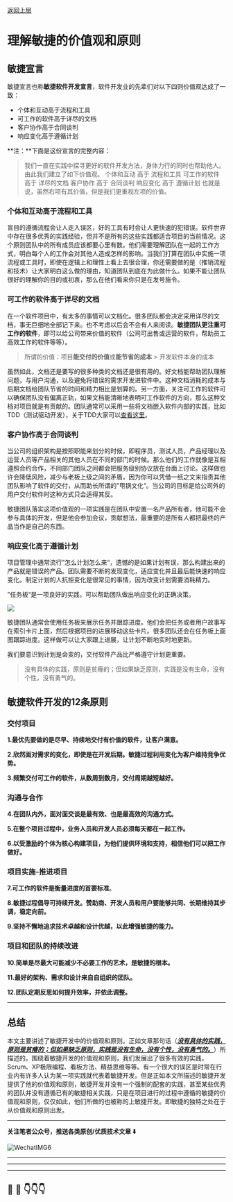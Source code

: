 [返回上层](index)
# 理解敏捷的价值观和原则

## 敏捷宣言

敏捷宣言也称**敏捷软件开发宣言**，软件开发业的先辈们对以下四则价值观达成了一致：

- 个体和互动高于流程和工具
- 可工作的软件高于详尽的文档
- 客户协作高于合同谈判
- 响应变化高于遵循计划

**注：**下面是这份宣言的完整内容：
> 我们一直在实践中探寻更好的软件开发方法，身体力行的同时也帮助他人。
> 由此我们建立了如下价值观。
> 个体和互动 高于 流程和工具
> 可工作的软件 高于 详尽的文档
> 客户协作 高于 合同谈判
> 响应变化 高于 遵循计划
> 也就是说，虽然右项有其价值，但是我们更重视左项的价值。

### 个体和互动高于流程和工具

盲目的遵循流程会让人走入误区，好的工具有时会让人更快速的犯错误。软件世界中存在很多优秀的实践经验，但并不是所有的这些实践都适合项目的当前情况。这个原则团队中的所有成员应该都要心里有数。他们需要理解团队在一起的工作方式，明白每个人的工作会对其他人造成怎样的影响。当我们打算在团队中实施一项流程或工具时，即使在逻辑上和理性上看上去很合理，你还需要做的是（推销流程和技术）让大家明白这么做的理由，知道团队到底在为此做什么。如果不能让团队很好的理解你的目的或初衷，那么在他们看来你只是在发号施令。

### 可工作的软件高于详尽的文档

在一个软件项目中，有太多的事情可以文档化。很多团队都会决定采用详尽的文档，事无巨细地全部记下来。也不考虑以后会不会有人来阅读。**敏捷团队更注重可工作的软件**，即可以给公司带来价值的软件（公司可出售或运营的软件，帮助员工高效工作的软件等等）。

> 所谓的价值：项目**能交付的价值**或**能节省的成本** > 开发软件本身的成本

虽然如此，文档还是要写的很多种类的文档还是很有用的。好文档能帮助团队理解问题，与用户沟通，以及避免将错误的需求开发进软件中。这种文档消耗的成本与后期文档给团队节省的时间和精力相比是划算的。另一方面，关注可工作的软件可以确保团队没有偏离正轨，如果文档能清晰地表明可工作软件的方向，那么这种文档对项目就是有贡献的。团队通常可以采用一些将文档嵌入软件内部的实践，比如TDD（测试驱动开发），关于TDD大家可以[查看这里](http://blog.dongxishaonian.tech/archives/104)。

### 客户协作高于合同谈判

当公司的组织架构是按照职能来划分的时候，即程序员，测试人员，产品经理以及运营人员等产品相关的其他人员在不同的部门的时候。那么他们的工作就像是互相遵照合约合作，不同部门团队之间都会把服务级别协议放在台面上讨论。这样做也许会降低风险，减少与老板上级之间的矛盾，因为你可以凭借一纸之文来指责其他团队影响了软件的交付，从而助长所谓的”甩锅文化“。当公司的目标是给公司外的用户交付软件时这种方式只会适得其反。

敏捷团队落实这项价值观的一项实践是在团队中安置一名产品所有者，他可能不会参与具体的开发，但是他会参加会议，贡献想法，最重要的是所有人都把最终的产品当作是自己的东西。

### 响应变化高于遵循计划

项目管理中通常流行”怎么计划怎么来“，遗憾的是如果计划有误，那么构建出来的产品就是错误的产品。团队需要不断的发现变化，适应变化并且最后能快速的响应变化。制定计划的人抗拒变化是很常见的事情，因为改变计划需要消耗精力。

”任务板“是一项良好的实践，可以帮助团队做出响应变化的正确决策。

![](http://dxsn-1300740068.cos.ap-nanjing.myqcloud.com/2021-12-11-160344.jpg)

敏捷团队通常会使用任务板来展示任务并跟踪进度。他们会把任务或者用户故事写在索引卡片上面，然后根据项目的进展移动这些卡片。很多团队还会在任务板上画图跟踪进度。这样做可以让大家跟上进展，让计划不断地实时地更新。

我们要意识到计划是会变的，交付软件产品比严格遵守计划更重要。



> 没有具体的实践，原则是贫瘠的；但如果缺乏原则，实践是没有生命，没有个性，没有勇气的。



## 敏捷软件开发的12条原则

### 交付项目

**1.最优先要做的是尽早、持续地交付有价值的软件，让客户满意。**

**2.欣然面对需求的变化，即使是在开发后期。敏捷过程利用变化为客户维持竞争优势。**

**3.频繁交付可工作的软件，从数周到数月，交付周期越短越好。**

### 沟通与合作

**4.在团队内外，面对面交谈是最有效、也是最高效的沟通方式。**

**5.在整个项目过程中，业务人员和开发人员必须每天都在一起工作。**

**6.以受激励的个体为核心构建项目，为他们提供环境和支持，相信他们可以把工作做好。**

### 项目实施-推进项目

**7.可工作的软件是衡量进度的首要标准**。

**8.敏捷过程倡导可持续开发。赞助商、开发人员和用户要能够共同、长期维持其步调，稳定向前。**

**9.坚持不懈地追求技术卓越和设计优越，以此增强敏捷的能力。**

### 项目和团队的持续改进

**10.简单是尽最大可能减少不必要工作的艺术，是敏捷的根本。**

**11.最好的架构、需求和设计来自自组织的团队。**

**12.团队定期反思如何提升效率，并依此调整。**

----

## 总结

本文主要讲述了敏捷开发中的价值观和原则。正如文章那句话（**<u>*没有具体的实践，原则是贫瘠的；但如果缺乏原则，实践是没有生命，没有个性，没有勇气的。*</u>**）所描述的。围绕着敏捷开发的价值观和原则，我们发展出了很多有效的实践，Scrum、XP极限编程、看板方法、精益思维等等。有一个很大的误区是时常在行业内有许多人认为某一项实践就代表着敏捷开发。但是正如本文所描述的敏捷开发提供了他的价值观和原则，敏捷开发并没有一个强制的配套的实践，甚至某些优秀的团队并没有遵循已有的敏捷相关实践，只是在项目进行的过程中遵循的敏捷的价值观和原则，仅仅如此，他们所做的也被称的上敏捷开发。即敏捷的独特之处在于从价值观和原则出发。

---

**关注笔者公众号，推送各类原创/优质技术文章 ⬇️**

![WechatIMG6](http://dxsn-1300740068.cos.ap-nanjing.myqcloud.com/2021-12-11-160337.jpg)


---
---
---


## 🤔  💭 👇👇👇

<script src="https://utteranc.es/client.js"
        repo="dongxishaonian/issue-posted"
        issue-term="pathname"
        label="🙂🙃😡🥶😬🤣😄"
        theme="github-light"
        crossorigin="anonymous"
        async>
</script>

